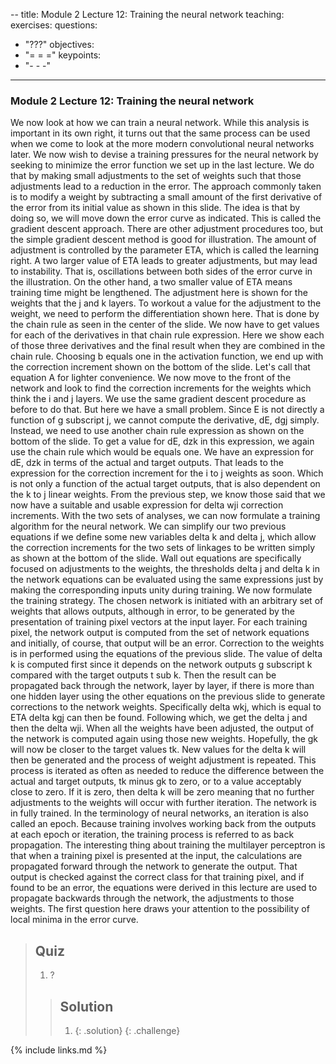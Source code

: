 --
title: Module 2 Lecture 12: Training the neural network
teaching: 
exercises: 
questions:

- "???"
objectives:
- "= = ="
keypoints:
- "- - -"
---
### Module 2 Lecture 12: Training the neural network

We now look at how we can train a neural network. While this analysis is important in its own right, it turns out that the same process can be used when we come to look at the more modern convolutional neural networks later. We now wish to devise a training pressures for the neural network by seeking to minimize the error function we set up in the last lecture. We do that by making small adjustments to the set of weights such that those adjustments lead to a reduction in the error. The approach commonly taken is to modify a weight by subtracting a small amount of the first derivative of the error from its initial value as shown in this slide. The idea is that by doing so, we will move down the error curve as indicated. This is called the gradient descent approach. There are other adjustment procedures too, but the simple gradient descent method is good for illustration. The amount of adjustment is controlled by the parameter ETA, which is called the learning right. A two larger value of ETA leads to greater adjustments, but may lead to instability. That is, oscillations between both sides of the error curve in the illustration. On the other hand, a two smaller value of ETA means training time might be lengthened. The adjustment here is shown for the weights that the j and k layers. To workout a value for the adjustment to the weight, we need to perform the differentiation shown here. That is done by the chain rule as seen in the center of the slide. We now have to get values for each of the derivatives in that chain rule expression. Here we show each of those three derivatives and the final result when they are combined in the chain rule. Choosing b equals one in the activation function, we end up with the correction increment shown on the bottom of the slide. Let's call that equation A for lighter convenience. We now move to the front of the network and look to find the correction increments for the weights which think the i and j layers. We use the same gradient descent procedure as before to do that. But here we have a small problem. Since E is not directly a function of g subscript j, we cannot compute the derivative, dE, dgj simply. Instead, we need to use another chain rule expression as shown on the bottom of the slide. To get a value for dE, dzk in this expression, we again use the chain rule which would be equals one. We have an expression for dE, dzk in terms of the actual and target outputs. That leads to the expression for the correction increment for the i to j weights as soon. Which is not only a function of the actual target outputs, that is also dependent on the k to j linear weights. From the previous step, we know those said that we now have a suitable and usable expression for delta wji correction increments. With the two sets of analyses, we can now formulate a training algorithm for the neural network. We can simplify our two previous equations if we define some new variables delta k and delta j, which allow the correction increments for the two sets of linkages to be written simply as shown at the bottom of the slide. Wall out equations are specifically focused on adjustments to the weights, the thresholds delta j and delta k in the network equations can be evaluated using the same expressions just by making the corresponding inputs unity during training. We now formulate the training strategy. The chosen network is initiated with an arbitrary set of weights that allows outputs, although in error, to be generated by the presentation of training pixel vectors at the input layer. For each training pixel, the network output is computed from the set of network equations and initially, of course, that output will be an error. Correction to the weights is in performed using the equations of the previous slide. The value of delta k is computed first since it depends on the network outputs g subscript k compared with the target outputs t sub k. Then the result can be propagated back through the network, layer by layer, if there is more than one hidden layer using the other equations on the previous slide to generate corrections to the network weights. Specifically delta wkj, which is equal to ETA delta kgj can then be found. Following which, we get the delta j and then the delta wji. When all the weights have been adjusted, the output of the network is computed again using those new weights. Hopefully, the gk will now be closer to the target values tk. New values for the delta k will then be generated and the process of weight adjustment is repeated. This process is iterated as often as needed to reduce the difference between the actual and target outputs, tk minus gk to zero, or to a value acceptably close to zero. If it is zero, then delta k will be zero meaning that no further adjustments to the weights will occur with further iteration. The network is in fully trained. In the terminology of neural networks, an iteration is also called an epoch. Because training involves working back from the outputs at each epoch or iteration, the training process is referred to as back propagation. The interesting thing about training the multilayer perceptron is that when a training pixel is presented at the input, the calculations are propagated forward through the network to generate the output. That output is checked against the correct class for that training pixel, and if found to be an error, the equations were derived in this lecture are used to propagate backwards through the network, the adjustments to those weights. The first question here draws your attention to the possibility of local minima in the error curve. 

> ## Quiz
>
> 1. ?
>
> > ## Solution
> >
> > 1. 
> >    {: .solution}
> >    {: .challenge}

{% include links.md %}